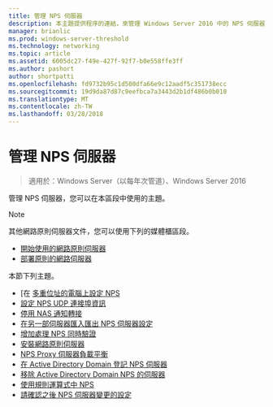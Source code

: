```yaml
---
title: 管理 NPS 伺服器
description: 本主題提供程序的連結，來管理 Windows Server 2016 中的 NPS 伺服器。
manager: brianlic
ms.prod: windows-server-threshold
ms.technology: networking
ms.topic: article
ms.assetid: 6005dc27-f49e-427f-92f7-b0e558ffe3ff
ms.author: pashort
author: shortpatti
ms.openlocfilehash: fd9732b95c1d500dfa66e9c12aadf5c351738ecc
ms.sourcegitcommit: 19d9da87d87c9eefbca7a3443d2b1df486b0b010
ms.translationtype: MT
ms.contentlocale: zh-TW
ms.lasthandoff: 03/28/2018
---
```

# <a name="manage-nps-servers"></a>管理 NPS 伺服器

>適用於：Windows Server（以每年次管道）、Windows Server 2016

管理 NPS 伺服器，您可以在本區段中使用的主題。

>[!NOTE]
>其他網路原則伺服器文件，您可以使用下列的媒體櫃區段。
>- [開始使用的網路原則伺服器](nps-getstart-top.md)
>- [部署原則的網路伺服器](nps-deploy.md) 

本節下列主題。

- [在 [多重位址的電腦上設定 NPS](nps-multihomed-configure.md)
- [設定 NPS UDP 連接埠資訊](nps-udp-ports-configure.md)
- [停用 NAS 通知轉接](nps-disable-nas-notifications.md)
- [在另一部伺服器匯入匯出 NPS 伺服器設定](nps-manage-export.md)
- [增加處理 NPS 同時驗證](nps-concurrent-auth.md)
- [安裝網路原則伺服器](nps-manage-install.md)
- [NPS Proxy 伺服器負載平衡](nps-manage-proxy-lb.md)
- [在 Active Directory Domain 登記 NPS 伺服器](nps-manage-register.md)
- [移除 Active Directory Domain NPS 的伺服器](nps-manage-unregister.md)
- [使用規則運算式中 NPS](nps-crp-reg-expressions.md)
- [請確認之後 NPS 伺服器變更的設定](nps-manage-verify.md)

